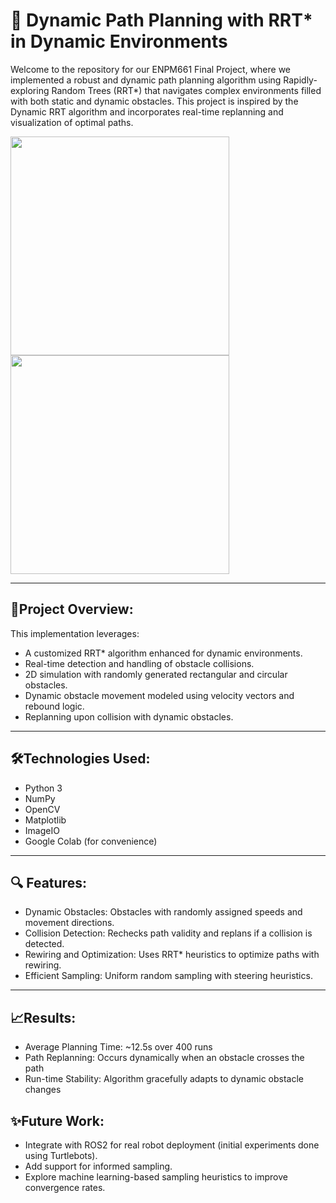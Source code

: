 # 🧭 Dynamic Path Planning with RRT* in Dynamic Environments

Welcome to the repository for our ENPM661 Final Project, where we implemented a robust and dynamic path planning algorithm using Rapidly-exploring Random Trees (RRT*) that navigates complex environments filled with both static and dynamic obstacles. This project is inspired by the Dynamic RRT algorithm and incorporates real-time replanning and visualization of optimal paths.
<p align="left">
<img src="https://github.com/user-attachments/assets/93b3a905-0673-4875-a69c-ec91d8df9dc4" width="350" height="350">
<img src="https://github.com/user-attachments/assets/0d82fbf6-6c6f-40ec-8f0d-e0db93b75854" width="350" height="350">
</p>

---

## 📌Project Overview:
This implementation leverages:

* A customized RRT* algorithm enhanced for dynamic environments.
* Real-time detection and handling of obstacle collisions.
* 2D simulation with randomly generated rectangular and circular obstacles.
* Dynamic obstacle movement modeled using velocity vectors and rebound logic.
* Replanning upon collision with dynamic obstacles.<br/>

---

## 🛠️Technologies Used:


* Python 3
* NumPy
* OpenCV
* Matplotlib
* ImageIO
* Google Colab (for convenience)

---

## 🔍 Features:
* Dynamic Obstacles: Obstacles with randomly assigned speeds and movement directions.
* Collision Detection: Rechecks path validity and replans if a collision is detected.
* Rewiring and Optimization: Uses RRT* heuristics to optimize paths with rewiring.
* Efficient Sampling: Uniform random sampling with steering heuristics.

---

## 📈Results:
* Average Planning Time: ~12.5s over 400 runs
* Path Replanning: Occurs dynamically when an obstacle crosses the path
* Run-time Stability: Algorithm gracefully adapts to dynamic obstacle changes

## ✨Future Work:
* Integrate with ROS2 for real robot deployment (initial experiments done using Turtlebots).
* Add support for informed sampling.
* Explore machine learning-based sampling heuristics to improve convergence rates.
